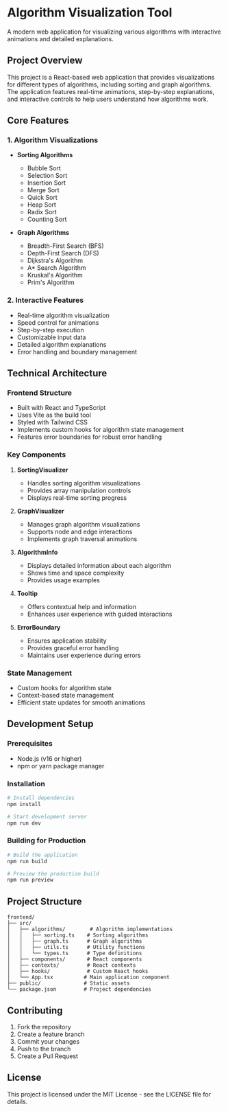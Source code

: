 # Algorithm Visualization Tool

A modern web application for visualizing various algorithms with interactive animations and detailed explanations.

## Project Overview

This project is a React-based web application that provides visualizations for different types of algorithms, including sorting and graph algorithms. The application features real-time animations, step-by-step explanations, and interactive controls to help users understand how algorithms work.

## Core Features

### 1. Algorithm Visualizations
- **Sorting Algorithms**
  - Bubble Sort
  - Selection Sort
  - Insertion Sort
  - Merge Sort
  - Quick Sort
  - Heap Sort
  - Radix Sort
  - Counting Sort

- **Graph Algorithms**
  - Breadth-First Search (BFS)
  - Depth-First Search (DFS)
  - Dijkstra's Algorithm
  - A* Search Algorithm
  - Kruskal's Algorithm
  - Prim's Algorithm

### 2. Interactive Features
- Real-time algorithm visualization
- Speed control for animations
- Step-by-step execution
- Customizable input data
- Detailed algorithm explanations
- Error handling and boundary management

## Technical Architecture

### Frontend Structure
- Built with React and TypeScript
- Uses Vite as the build tool
- Styled with Tailwind CSS
- Implements custom hooks for algorithm state management
- Features error boundaries for robust error handling

### Key Components
1. **SortingVisualizer**
   - Handles sorting algorithm visualizations
   - Provides array manipulation controls
   - Displays real-time sorting progress

2. **GraphVisualizer**
   - Manages graph algorithm visualizations
   - Supports node and edge interactions
   - Implements graph traversal animations

3. **AlgorithmInfo**
   - Displays detailed information about each algorithm
   - Shows time and space complexity
   - Provides usage examples

4. **Tooltip**
   - Offers contextual help and information
   - Enhances user experience with guided interactions

5. **ErrorBoundary**
   - Ensures application stability
   - Provides graceful error handling
   - Maintains user experience during errors

### State Management
- Custom hooks for algorithm state
- Context-based state management
- Efficient state updates for smooth animations

## Development Setup

### Prerequisites
- Node.js (v16 or higher)
- npm or yarn package manager

### Installation
```bash
# Install dependencies
npm install

# Start development server
npm run dev
```

### Building for Production
```bash
# Build the application
npm run build

# Preview the production build
npm run preview
```

## Project Structure
```
frontend/
├── src/
│   ├── algorithms/        # Algorithm implementations
│   │   ├── sorting.ts    # Sorting algorithms
│   │   ├── graph.ts      # Graph algorithms
│   │   ├── utils.ts      # Utility functions
│   │   └── types.ts      # Type definitions
│   ├── components/       # React components
│   ├── contexts/         # React contexts
│   ├── hooks/            # Custom React hooks
│   └── App.tsx          # Main application component
├── public/              # Static assets
└── package.json         # Project dependencies
```

## Contributing
1. Fork the repository
2. Create a feature branch
3. Commit your changes
4. Push to the branch
5. Create a Pull Request

## License
This project is licensed under the MIT License - see the LICENSE file for details.
